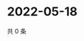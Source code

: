 # 2022-05-18

共 0 条

<!-- BEGIN WEIBO -->
<!-- 最后更新时间 Wed May 18 2022 01:20:28 GMT+0800 (China Standard Time) -->

<!-- END WEIBO -->
